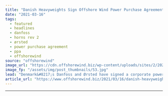 ```yaml
---
title: "Danish Heavyweights Sign Offshore Wind Power Purchase Agreement"
date: "2021-03-16"
tags: 
  - featured
  - headlines
  - danfoss
  - horns rev 2
  - ørsted
  - power purchase agreement
  - ppa
  - offshorewind
source: "offshorewind"
image_url: "https://cdn.offshorewind.biz/wp-content/uploads/sites/2/2021/03/16160003/Danish-Heavyweights-Sign-Offshore-Wind-Power-Purchase-Agreement.jpg"
image_fp: "/assets/img/post_thumbnails/53.jpg"
lead: "Denmark&#8217;s Danfoss and Ørsted have signed a corporate power purchase agreement for 27 MW"
article_url: "https://www.offshorewind.biz/2021/03/16/danish-heavyweights-sign-offshore-wind-power-purchase-agreement/"
---
```


---
